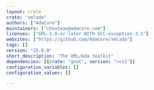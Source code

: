 ```yaml
---
layout: crate
crate: "xmlada"
authors: ["AdaCore"]
maintainers: ["chouteau@adacore.com"]
licenses: ["GPL-3.0-or-later WITH GCC-exception-3.1"]
websites: ["https://github.com/AdaCore/xmlada"]
tags: []
version: "25.0.0"
short_description: "The XML/Ada toolkit"
dependencies: [{crate: "gnat", version: ">=11"}]
configuration_variables: []
configuration_values: []

---
```



